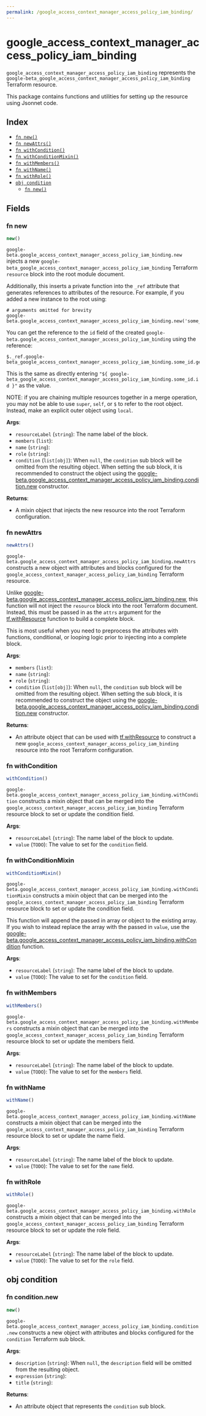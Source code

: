 ```yaml
---
permalink: /google_access_context_manager_access_policy_iam_binding/
---
```


# google_access_context_manager_access_policy_iam_binding

`google_access_context_manager_access_policy_iam_binding` represents the `google-beta_google_access_context_manager_access_policy_iam_binding` Terraform resource.



This package contains functions and utilities for setting up the resource using Jsonnet code.


## Index

* [`fn new()`](#fn-new)
* [`fn newAttrs()`](#fn-newattrs)
* [`fn withCondition()`](#fn-withcondition)
* [`fn withConditionMixin()`](#fn-withconditionmixin)
* [`fn withMembers()`](#fn-withmembers)
* [`fn withName()`](#fn-withname)
* [`fn withRole()`](#fn-withrole)
* [`obj condition`](#obj-condition)
  * [`fn new()`](#fn-conditionnew)

## Fields

### fn new

```ts
new()
```


`google-beta.google_access_context_manager_access_policy_iam_binding.new` injects a new `google-beta_google_access_context_manager_access_policy_iam_binding` Terraform `resource`
block into the root module document.

Additionally, this inserts a private function into the `_ref` attribute that generates references to attributes of the
resource. For example, if you added a new instance to the root using:

    # arguments omitted for brevity
    google-beta.google_access_context_manager_access_policy_iam_binding.new('some_id')

You can get the reference to the `id` field of the created `google-beta.google_access_context_manager_access_policy_iam_binding` using the reference:

    $._ref.google-beta_google_access_context_manager_access_policy_iam_binding.some_id.get('id')

This is the same as directly entering `"${ google-beta_google_access_context_manager_access_policy_iam_binding.some_id.id }"` as the value.

NOTE: if you are chaining multiple resources together in a merge operation, you may not be able to use `super`, `self`,
or `$` to refer to the root object. Instead, make an explicit outer object using `local`.

**Args**:
  - `resourceLabel` (`string`): The name label of the block.
  - `members` (`list`): 
  - `name` (`string`): 
  - `role` (`string`): 
  - `condition` (`list[obj]`):  When `null`, the `condition` sub block will be omitted from the resulting object. When setting the sub block, it is recommended to construct the object using the [google-beta.google_access_context_manager_access_policy_iam_binding.condition.new](#fn-googleaccesscontextmanageraccesspolicyiambindingconditionnew) constructor.

**Returns**:
- A mixin object that injects the new resource into the root Terraform configuration.


### fn newAttrs

```ts
newAttrs()
```


`google-beta.google_access_context_manager_access_policy_iam_binding.newAttrs` constructs a new object with attributes and blocks configured for the `google_access_context_manager_access_policy_iam_binding`
Terraform resource.

Unlike [google-beta.google_access_context_manager_access_policy_iam_binding.new](#fn-googleaccesscontextmanageraccesspolicyiambindingnew), this function will not inject the `resource`
block into the root Terraform document. Instead, this must be passed in as the `attrs` argument for the
[tf.withResource](https://github.com/tf-libsonnet/core/tree/main/docs#fn-withresource) function to build a complete block.

This is most useful when you need to preprocess the attributes with functions, conditional, or looping logic prior to
injecting into a complete block.

**Args**:
  - `members` (`list`): 
  - `name` (`string`): 
  - `role` (`string`): 
  - `condition` (`list[obj]`):  When `null`, the `condition` sub block will be omitted from the resulting object. When setting the sub block, it is recommended to construct the object using the [google-beta.google_access_context_manager_access_policy_iam_binding.condition.new](#fn-googleaccesscontextmanageraccesspolicyiambindingconditionnew) constructor.

**Returns**:
  - An attribute object that can be used with [tf.withResource](https://github.com/tf-libsonnet/core/tree/main/docs#fn-withresource) to construct a new `google_access_context_manager_access_policy_iam_binding` resource into the root Terraform configuration.


### fn withCondition

```ts
withCondition()
```

`google-beta.google_access_context_manager_access_policy_iam_binding.withCondition` constructs a mixin object that can be merged into the `google_access_context_manager_access_policy_iam_binding`
Terraform resource block to set or update the condition field.



**Args**:
  - `resourceLabel` (`string`): The name label of the block to update.
  - `value` (`TODO`): The value to set for the `condition` field.


### fn withConditionMixin

```ts
withConditionMixin()
```

`google-beta.google_access_context_manager_access_policy_iam_binding.withConditionMixin` constructs a mixin object that can be merged into the `google_access_context_manager_access_policy_iam_binding`
Terraform resource block to set or update the condition field.

This function will append the passed in array or object to the existing array. If you wish
to instead replace the array with the passed in `value`, use the [google-beta.google_access_context_manager_access_policy_iam_binding.withCondition](TODO)
function.


**Args**:
  - `resourceLabel` (`string`): The name label of the block to update.
  - `value` (`TODO`): The value to set for the `condition` field.


### fn withMembers

```ts
withMembers()
```

`google-beta.google_access_context_manager_access_policy_iam_binding.withMembers` constructs a mixin object that can be merged into the `google_access_context_manager_access_policy_iam_binding`
Terraform resource block to set or update the members field.



**Args**:
  - `resourceLabel` (`string`): The name label of the block to update.
  - `value` (`TODO`): The value to set for the `members` field.


### fn withName

```ts
withName()
```

`google-beta.google_access_context_manager_access_policy_iam_binding.withName` constructs a mixin object that can be merged into the `google_access_context_manager_access_policy_iam_binding`
Terraform resource block to set or update the name field.



**Args**:
  - `resourceLabel` (`string`): The name label of the block to update.
  - `value` (`TODO`): The value to set for the `name` field.


### fn withRole

```ts
withRole()
```

`google-beta.google_access_context_manager_access_policy_iam_binding.withRole` constructs a mixin object that can be merged into the `google_access_context_manager_access_policy_iam_binding`
Terraform resource block to set or update the role field.



**Args**:
  - `resourceLabel` (`string`): The name label of the block to update.
  - `value` (`TODO`): The value to set for the `role` field.


## obj condition



### fn condition.new

```ts
new()
```


`google-beta.google_access_context_manager_access_policy_iam_binding.condition.new` constructs a new object with attributes and blocks configured for the `condition`
Terraform sub block.



**Args**:
  - `description` (`string`):  When `null`, the `description` field will be omitted from the resulting object.
  - `expression` (`string`): 
  - `title` (`string`): 

**Returns**:
  - An attribute object that represents the `condition` sub block.
